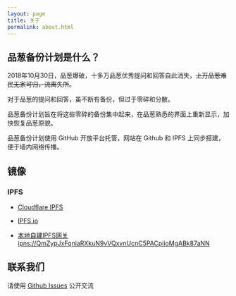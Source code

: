 ```yaml
---
layout: page
title: 关于
permalink: about.html
---
```


## 品葱备份计划是什么？

2018年10月30日，品葱爆破，十多万品葱优秀提问和回答自此消失，~~上万品葱难民无家可归，流离失所~~。

对于品葱的提问和回答，虽不断有备份，但过于零碎和分散。

品葱备份计划旨在将这些零碎的备份集中起来，在品葱熟悉的界面上重新显示，加快恢复品葱原貌。

品葱备份计划使用 GitHub 开放平台托管，网站在 Github 和 IPFS 上同步搭建，便于墙内网络传播。

## 镜像

### IPFS

* [Cloudflare IPFS](https://cloudflare-ipfs.com/ipns/QmZypJxFqniaRXkuN9vVQxvnUcnC5PACpiioMgABk87aNN)

* [IPFS.io](https://ipfs.io/ipns/QmZypJxFqniaRXkuN9vVQxvnUcnC5PACpiioMgABk87aNN)

* [本地自建IPFS网关 ipns://QmZypJxFqniaRXkuN9vVQxvnUcnC5PACpiioMgABk87aNN](http://localhost:8080/ipns/QmZypJxFqniaRXkuN9vVQxvnUcnC5PACpiioMgABk87aNN)

## 联系我们

请使用 [Github Issues](https://github.com/PincongBackup/PincongBackup.github.io/issues) 公开交流
